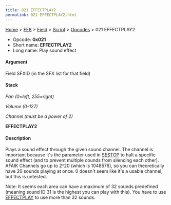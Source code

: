 ```yaml
---
title: 021 EFFECTPLAY2
permalink: 021 EFFECTPLAY2.html
---
```


[Home](../../../../Main%20Page.md) > [FF8](../../../../FF8.md) > [Field](../../../Field.md) > [Script](../../Script.md) > [Opcodes](../Opcodes.md) > 021 EFFECTPLAY2

-   Opcode: **0x021**
-   Short name: **EFFECTPLAY2**
-   Long name: Play sound effect

#### Argument

Field SFXID (in the SFX list for that field)

#### Stack

  
*Pan (0=left, 255=right)*

*Volume (0-127)*

*Channel (must be a power of 2)*

**EFFECTPLAY2**

#### Description

Plays a sound effect through the given sound channel. The channel is
important because it's the parameter used in [SESTOP][] to halt a
specific sound effect (and to prevent multiple counds from silencing
each other). AFAIK Channels go up to 2^20 (which is 1048576), so you can
theoretically have 20 sounds playing at once. 0 doesn't seem like it's a
usable channel, but this is untested.

Note: It seems each area can have a maximum of 32 sounds predefined
(meaning sound ID 31 is the highest you can play with this). You have to
use [EFFECTPLAY][] to use more than 32 sounds.

  [SESTOP]: 0CD%20SESTOP.md "wikilink"
  [EFFECTPLAY]: 0BC%20EFFECTPLAY.md "wikilink"
